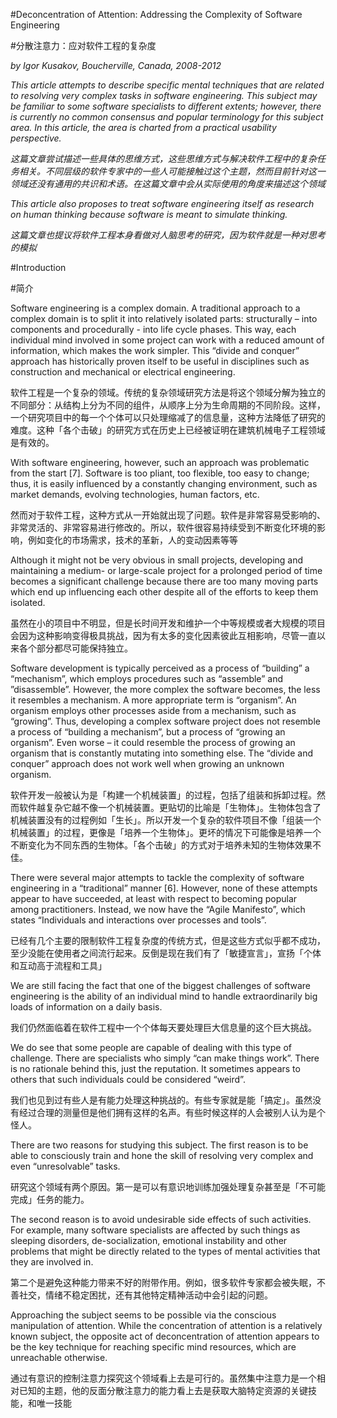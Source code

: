 #Deconcentration of Attention: Addressing the Complexity of Software Engineering

#分散注意力：应对软件工程的复杂度

*by Igor Kusakov,*
*Boucherville, Canada, 2008-2012*

*This article attempts to describe specific mental techniques that are related to resolving very complex tasks in software engineering. This subject may be familiar to some software specialists to different extents; however, there is currently no common consensus and popular terminology for this subject area. In this article, the area is charted from a practical usability perspective.*

*这篇文章尝试描述一些具体的思维方式，这些思维方式与解决软件工程中的复杂任务相关。不同层级的软件专家中的一些人可能接触过这个主题，然而目前针对这一领域还没有通用的共识和术语。在这篇文章中会从实际使用的角度来描述这个领域*

*This article also proposes to treat software engineering itself as research on human thinking because software is meant to simulate thinking.*

*这篇文章也提议将软件工程本身看做对人脑思考的研究，因为软件就是一种对思考的模拟*

#Introduction

#简介

Software engineering is a complex domain. A traditional approach to a complex domain is to split it into relatively isolated parts: structurally – into components and procedurally - into life cycle phases. This way, each individual mind involved in some project can work with a reduced amount of information, which makes the work simpler. This “divide and conquer” approach has historically proven itself to be useful in disciplines such as construction and mechanical or electrical engineering.

软件工程是一个复杂的领域。传统的复杂领域研究方法是将这个领域分解为独立的不同部分：从结构上分为不同的组件，从顺序上分为生命周期的不同阶段。这样，一个研究项目中的每一个个体可以只处理缩减了的信息量，这种方法降低了研究的难度。这种「各个击破」的研究方式在历史上已经被证明在建筑机械电子工程领域是有效的。

With software engineering, however, such an approach was problematic from the start [7]. Software is too pliant, too flexible, too easy to change; thus, it is easily influenced by a constantly changing environment, such as market demands, evolving technologies, human factors, etc.

然而对于软件工程，这种方式从一开始就出现了问题。软件是非常容易受影响的、非常灵活的、非常容易进行修改的。所以，软件很容易持续受到不断变化环境的影响，例如变化的市场需求，技术的革新，人的变动因素等等

Although it might not be very obvious in small projects, developing and maintaining a medium- or large-scale project for a prolonged period of time becomes a significant challenge because there are too many moving parts which end up influencing each other despite all of the efforts to keep them isolated.

虽然在小的项目中不明显，但是长时间开发和维护一个中等规模或者大规模的项目会因为这种影响变得极具挑战，因为有太多的变化因素彼此互相影响，尽管一直以来各个部分都尽可能保持独立。

Software development is typically perceived as a process of “building” a “mechanism”, which employs procedures such as “assemble” and ”disassemble”. However, the more complex the software becomes, the less it resembles a mechanism. A more appropriate term is “organism”. An organism employs other processes aside from a mechanism, such as “growing”. Thus, developing a complex software project does not resemble a process of “building a mechanism”, but a process of “growing an organism”. Even worse – it could resemble the process of growing an organism that is constantly mutating into something else. The “divide and conquer” approach does not work well when growing an unknown organism.

软件开发一般被认为是「构建一个机械装置」的过程，包括了组装和拆卸过程。然而软件越复杂它越不像一个机械装置。更贴切的比喻是「生物体」。生物体包含了机械装置没有的过程例如「生长」。所以开发一个复杂的软件项目不像「组装一个机械装置」的过程，更像是「培养一个生物体」。更坏的情况下可能像是培养一个不断变化为不同东西的生物体。「各个击破」的方式对于培养未知的生物体效果不佳。

There were several major attempts to tackle the complexity of software engineering in a “traditional” manner [6]. However, none of these attempts appear to have succeeded, at least with respect to becoming popular among practitioners. Instead, we now have the “Agile Manifesto”, which states “Individuals and interactions over processes and tools”.

已经有几个主要的限制软件工程复杂度的传统方式，但是这些方式似乎都不成功，至少没能在使用者之间流行起来。反倒是现在我们有了「敏捷宣言」，宣扬「个体和互动高于流程和工具」

We are still facing the fact that one of the biggest challenges of software engineering is the ability of an individual mind to handle extraordinarily big loads of information on a daily basis.

我们仍然面临着在软件工程中一个个体每天要处理巨大信息量的这个巨大挑战。

We do see that some people are capable of dealing with this type of challenge. There are specialists who simply “can make things work”. There is no rationale behind this, just the reputation. It sometimes appears to others that such individuals could be considered “weird”.

我们也见到过有些人是有能力处理这种挑战的。有些专家就是能「搞定」。虽然没有经过合理的测量但是他们拥有这样的名声。有些时候这样的人会被别人认为是个怪人。

There are two reasons for studying this subject. The first reason is to be able to consciously train and hone the skill of resolving very complex and even “unresolvable” tasks.

研究这个领域有两个原因。第一是可以有意识地训练加强处理复杂甚至是「不可能完成」任务的能力。

The second reason is to avoid undesirable side effects of such activities. For example, many software specialists are affected by such things as sleeping disorders, de-socialization, emotional instability and other problems that might be directly related to the types of mental activities that they are involved in.

第二个是避免这种能力带来不好的附带作用。例如，很多软件专家都会被失眠，不善社交，情绪不稳定困扰，还有其他特定精神活动中会引起的问题。

Approaching the subject seems to be possible via the conscious manipulation of attention. While the concentration of attention is a relatively known subject, the opposite act of deconcentration of attention appears to be the key technique for reaching specific mind resources, which are unreachable otherwise.

通过有意识的控制注意力探究这个领域看上去是可行的。虽然集中注意力是一个相对已知的主题，他的反面分散注意力的能力看上去是获取大脑特定资源的关键技能，和唯一技能